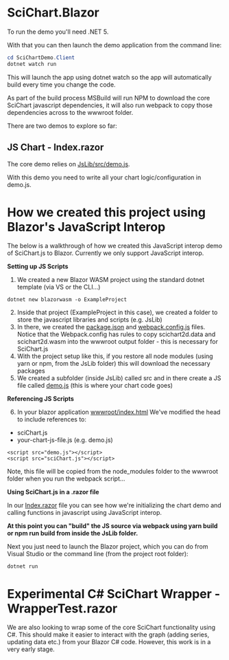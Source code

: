 # SciChart.Blazor

To run the demo you'll need .NET 5.

With that you can then launch the demo application from the command line:

``` powershell
cd SciChartDemo.Client
dotnet watch run
```

This will launch the app using dotnet watch so the app will automatically build every time you change the code.

As part of the build process MSBuild will run NPM to download the core SciChart javascript dependencies, it will also run webpack to copy those dependencies across to the wwwroot folder.

There are two demos to explore so far:

## JS Chart - Index.razor

The core demo relies on [JsLib/src/demo.js](https://github.com/ABTSoftware/SciChart.JS.Examples/blob/master/Sandbox/demo-blazor/SciChartDemo.Client/JsLib/src/demo.js).

With this demo you need to write all your chart logic/configuration in demo.js.

# How we created this project using Blazor's JavaScript Interop 

The below is a walkthrough of how we created this JavaScript interop demo of SciChart.js to Blazor. Currently we only support JavaScript interop.

**Setting up JS Scripts**

1. We created a new Blazor WASM project using the standard dotnet template (via VS or the CLI...)

``` dotnet new blazorwasm -o ExampleProject ```

2. Inside that project (ExampleProject in this case), we created a folder to store the javascript libraries and scripts (e.g. JsLib)
3. In there, we created the [package.json](https://github.com/ABTSoftware/SciChart.JS.Examples/blob/dev/Sandbox/demo-blazor/SciChartDemo.Client/JsLib/package.json) and [webpack.config.js](https://github.com/ABTSoftware/SciChart.JS.Examples/blob/dev/Sandbox/demo-blazor/SciChartDemo.Client/JsLib/webpack.config.js) files. Notice that the Webpack.config has rules to copy scichart2d.data and scichart2d.wasm into the wwwroot output folder - this is necessary for SciChart.js
4. With the project setup like this, if you restore all node modules (using yarn or npm, from the JsLib folder) this will download the necessary packages
5. We created a subfolder (inside JsLib) called src and in there create a JS file called [demo.js](https://github.com/ABTSoftware/SciChart.JS.Examples/blob/dev/Sandbox/demo-blazor/SciChartDemo.Client/JsLib/src/demo.js) (this is where your chart code goes)

**Referencing JS Scripts**

6. In your blazor application [wwwroot/index.html](https://github.com/ABTSoftware/SciChart.JS.Examples/blob/dev/Sandbox/demo-blazor/SciChartDemo.Client/wwwroot/index.html) We've modified the head to include references to:
 - sciChart.js
 - your-chart-js-file.js (e.g. demo.js)
 
```
<script src="demo.js"></script>
<script src="sciChart.js"></script>    
```

Note, this file will be copied from the node_modules folder to the wwwroot folder when you run the webpack script...

**Using SciChart.js in a .razor file**

In our [Index.razor](https://github.com/ABTSoftware/SciChart.JS.Examples/blob/dev/Sandbox/demo-blazor/SciChartDemo.Client/Pages/Index.razor) file you can see how we're initializing the chart demo and calling functions in javascript using JavaScript interop. 

**At this point you can "build" the JS source via webpack using yarn build or npm run build from inside the JsLib folder.**

Next you just need to launch the Blazor project, which you can do from Visual Studio or the command line (from the project root folder):

```dotnet run```


# Experimental C# SciChart Wrapper - WrapperTest.razor

We are also looking to wrap some of the core SciChart functionality using C#. This should make it easier to interact with the graph (adding series, updating data etc.) from your Blazor C# code. However, this work is in a very early stage. 
